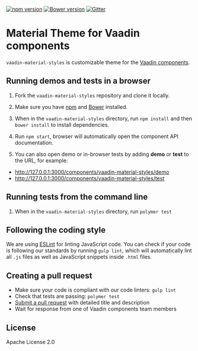 [![npm version](https://badgen.net/npm/v/@vaadin/vaadin-material-styles)](https://www.npmjs.com/package/@vaadin/vaadin-material-styles)
[![Bower version](https://badgen.net/github/release/vaadin/vaadin-material-styles)](https://github.com/vaadin/vaadin-material-styles/releases)
[![Gitter](https://badges.gitter.im/Join%20Chat.svg)](https://gitter.im/vaadin/web-components?utm_source=badge&utm_medium=badge&utm_campaign=pr-badge)

# Material Theme for Vaadin components

`vaadin-material-styles` is customizable theme for the [Vaadin components](https://vaadin.com/components).


## Running demos and tests in a browser

1. Fork the `vaadin-material-styles` repository and clone it locally.

1. Make sure you have [npm](https://www.npmjs.com/) and [Bower](https://bower.io) installed.

1. When in the `vaadin-material-styles` directory, run `npm install` and then `bower install` to install dependencies.

1. Run `npm start`, browser will automatically open the component API documentation.

1. You can also open demo or in-browser tests by adding **demo** or **test** to the URL, for example:

  - http://127.0.0.1:3000/components/vaadin-material-styles/demo
  - http://127.0.0.1:3000/components/vaadin-material-styles/test


## Running tests from the command line

1. When in the `vaadin-material-styles` directory, run `polymer test`


## Following the coding style

We are using [ESLint](http://eslint.org/) for linting JavaScript code. You can check if your code is following our standards by running `gulp lint`, which will automatically lint all `.js` files as well as JavaScript snippets inside `.html` files.


## Creating a pull request

  - Make sure your code is compliant with our code linters: `gulp lint`
  - Check that tests are passing: `polymer test`
  - [Submit a pull request](https://www.digitalocean.com/community/tutorials/how-to-create-a-pull-request-on-github) with detailed title and description
  - Wait for response from one of Vaadin components team members


## License

Apache License 2.0
